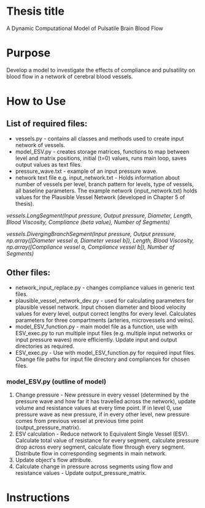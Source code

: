 # Thesis title
A Dynamic Computational Model of Pulsatile Brain Blood Flow 

# Purpose 
Develop a model to investigate the effects of compliance and pulsatility on blood flow in a network of cerebral blood vessels. 

# How to Use 
## List of required files: 
* vessels.py - contains all classes and methods used to create input network of vessels. 
* model_ESV.py - creates storage matrices, functions to map between level and matrix positions, initial (t=0) values, runs main loop, saves output values as text files.
* pressure_wave.txt - example of an input pressure wave.  
* network text file e.g. input_network.txt - Holds information about number of vessels per level, branch pattern for levels, type of vessels, all baseline parameters. The example network (input_network.txt) holds values for the Plausible Vessel Network (developed in Chapter 5 of thesis). 

*vessels.LongSegment(Input pressure, Output pressure, Diameter, Length, Blood Viscosity, Compliance (beta value), Number of Segments)* 

*vessels.DivergingBranchSegment(Input pressure, Output pressure, np.array([Diameter vessel a, Diameter vessel b]), Length, Blood Viscosity, np.array([Compliance vessel a, Compliance vessel b]), Number of Segments)* 

## Other files:
* network_input_replace.py - changes compliance values in generic text files.  
* plausible_vessel_network_dev.py - used for calculating parameters for plausible vessel network. Input chosen diameter and blood velocity values for every level, output correct lengths for every level. Calculates parameters for three compartments (arteries, microvessels and veins). 
* model_ESV_function.py - main model file as a function, use with ESV_exec.py to run multiple input files (e.g. multiple input networks or input pressure waves) more efficiently. Update input and output directories as required. 
* ESV_exec.py - Use with model_ESV_function.py for required input files. Change file paths for input file directory and compliances for chosen files. 

### model_ESV.py (outline of model)
1. Change pressure - New pressure in every vessel (determined by the pressure wave and how far it has travelled across the network), update volume and resistance values at every time point. If in level 0, use pressure wave as new pressure, if in every other level, new pressure comes from previous vessel at previous time point (output_pressure_matrix). 
2. ESV calculation - Reduce network to Equivalent Single Vessel (ESV). Calculate total value of resistance for every segment, calculate pressure drop across every segment, calculate flow through every segment. Distribute flow in corresponding segments in main network. 
3. Update object's flow attribute.
4. Calculate change in pressure across segments using flow and resistance values - Update output_pressure_matrix. 


# Instructions 
